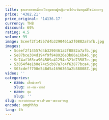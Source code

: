 ```yaml
---
title: ชุดเดรสสายเดี่ยวเปิดพุงของผู้หญิงกระโปรงวันหยุดดีไซน์สวยหรู
price: '4382.21'
price_original: '14136.17'
currency: THB
discount: 69%
rating: 4.5
volume: 99
image: Sceef2f14557d4b3290461a2f0882a7afb.jpg
images:
  - Sceef2f14557d4b3290461a2f0882a7afb.jpg
  - Se87bce304d194f9f948026e3b86a16b46.jpg
  - Sc74af163ca904509a41254c321d73587e.jpg
  - S3054f4e1b0e74c5cb07a7c4f63877bca4.jpg
  - S03cdeff700e548d5a1696363a2b38808Z.jpg
video: ''
categories:
  - name: เสื้อผ้าสตรี
    slug: เส-อผ-าสตร
  - name: ชุด
    slug: ''
slug: ดเดรสสายเด-ยวเป-ดพ-งของผ-หญ
encode: omgMhhs
lang: th
---
```

  